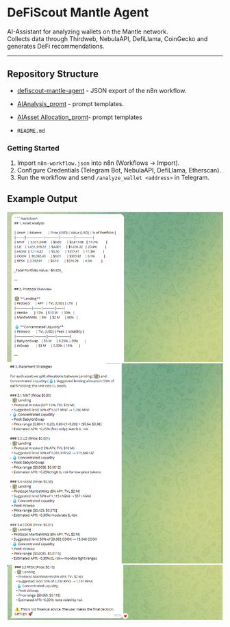 
 # DeFiScout Mantle Agent

 AI-Assistant for analyzing wallets on the Mantle network.  
Collects data through Thirdweb, NebulaAPI, DefiLlama, CoinGecko and generates DeFi recommendations.

---

## Repository Structure
  - [defiscout-mantle-agent](/defiscout_mantle_agent.json) - JSON export of the n8n workflow.
 - [AIAnalysis_promt](/AIAnalysis_promt.txt) - prompt templates.
 -  [AIAsset Allocation_promt](/AIAsset%20Allocation_promt.txt)- prompt templates
 
- `README.md` 
### Getting Started
1. Import `n8n-workflow.json` into n8n (Workflows → Import).  
2. Configure Credentials (Telegram Bot, NebulaAPI, DefiLlama, Etherscan).  
3. Run the workflow and send `/analyze_wallet <address>` in Telegram.


## Example Output
 ![Sample Result](/Primer_result.png)
 ![Sample Result](Primer_result_2.png)
 ![Sample Result](Primer_result_3.png)